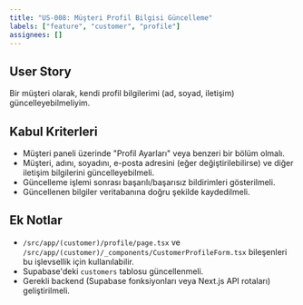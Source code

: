 ```yaml
---
title: "US-008: Müşteri Profil Bilgisi Güncelleme"
labels: ["feature", "customer", "profile"]
assignees: []
---
```


## User Story

Bir müşteri olarak, kendi profil bilgilerimi (ad, soyad, iletişim) güncelleyebilmeliyim.

## Kabul Kriterleri

*   Müşteri paneli üzerinde "Profil Ayarları" veya benzeri bir bölüm olmalı.
*   Müşteri, adını, soyadını, e-posta adresini (eğer değiştirilebilirse) ve diğer iletişim bilgilerini güncelleyebilmeli.
*   Güncelleme işlemi sonrası başarılı/başarısız bildirimleri gösterilmeli.
*   Güncellenen bilgiler veritabanına doğru şekilde kaydedilmeli.

## Ek Notlar

*   `/src/app/(customer)/profile/page.tsx` ve `/src/app/(customer)/_components/CustomerProfileForm.tsx` bileşenleri bu işlevsellik için kullanılabilir.
*   Supabase'deki `customers` tablosu güncellenmeli.
*   Gerekli backend (Supabase fonksiyonları veya Next.js API rotaları) geliştirilmeli.
